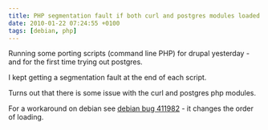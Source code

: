 ```yaml
---
title: PHP segmentation fault if both curl and postgres modules loaded (debian)
date: 2010-01-22 07:24:55 +0100
tags: [debian, php]
---
```


Running some porting scripts (command line PHP) for drupal yesterday - and for the first time trying out postgres.

I kept getting a segmentation fault at the end of each script.

Turns out that there is some issue with the curl and postgres php modules.

For a workaround on debian see [debian bug 411982](http://bugs.debian.org/cgi-bin/bugreport.cgi?bug=411982#120) - it changes the order of loading.
